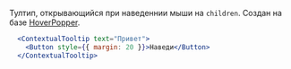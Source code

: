 Тултип, открывающийся при наведеннии мыши на `children`. Создан на базе [HoverPopper](#/HoverPopper).

```jsx { "props": { "layout": false, "iframe": false } }
  <ContextualTooltip text="Привет">
    <Button style={{ margin: 20 }}>Наведи</Button>
  </ContextualTooltip>
```
